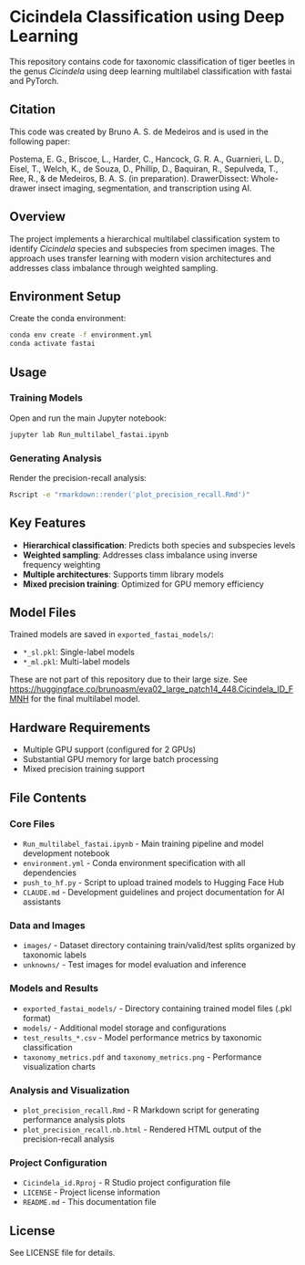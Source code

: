 # Cicindela Classification using Deep Learning

This repository contains code for taxonomic classification of tiger beetles in the genus *Cicindela* using deep learning multilabel classification with fastai and PyTorch.

## Citation

This code was created by Bruno A. S. de Medeiros and is used in the following paper:

Postema, E. G., Briscoe, L., Harder, C., Hancock, G. R. A., Guarnieri, L. D., Eisel, T., Welch, K., de Souza, D., Phillip, D., Baquiran, R., Sepulveda, T., Ree, R., & de Medeiros, B. A. S. (in preparation). DrawerDissect: Whole-drawer insect imaging, segmentation, and transcription using AI.

## Overview

The project implements a hierarchical multilabel classification system to identify *Cicindela* species and subspecies from specimen images. The approach uses transfer learning with modern vision architectures and addresses class imbalance through weighted sampling.

## Environment Setup

Create the conda environment:
```bash
conda env create -f environment.yml
conda activate fastai
```

## Usage

### Training Models
Open and run the main Jupyter notebook:
```bash
jupyter lab Run_multilabel_fastai.ipynb
```

### Generating Analysis
Render the precision-recall analysis:
```bash
Rscript -e "rmarkdown::render('plot_precision_recall.Rmd')"
```

## Key Features

- **Hierarchical classification**: Predicts both species and subspecies levels
- **Weighted sampling**: Addresses class imbalance using inverse frequency weighting
- **Multiple architectures**: Supports timm library models
- **Mixed precision training**: Optimized for GPU memory efficiency

## Model Files

Trained models are saved in `exported_fastai_models/`:
- `*_sl.pkl`: Single-label models
- `*_ml.pkl`: Multi-label models

These are not part of this repository due to their large size. See https://huggingface.co/brunoasm/eva02_large_patch14_448.Cicindela_ID_FMNH for the final multilabel model.

## Hardware Requirements

- Multiple GPU support (configured for 2 GPUs)
- Substantial GPU memory for large batch processing
- Mixed precision training support

## File Contents

### Core Files
- `Run_multilabel_fastai.ipynb` - Main training pipeline and model development notebook
- `environment.yml` - Conda environment specification with all dependencies
- `push_to_hf.py` - Script to upload trained models to Hugging Face Hub
- `CLAUDE.md` - Development guidelines and project documentation for AI assistants

### Data and Images
- `images/` - Dataset directory containing train/valid/test splits organized by taxonomic labels
- `unknowns/` - Test images for model evaluation and inference

### Models and Results
- `exported_fastai_models/` - Directory containing trained model files (.pkl format)
- `models/` - Additional model storage and configurations
- `test_results_*.csv` - Model performance metrics by taxonomic classification
- `taxonomy_metrics.pdf` and `taxonomy_metrics.png` - Performance visualization charts

### Analysis and Visualization
- `plot_precision_recall.Rmd` - R Markdown script for generating performance analysis plots
- `plot_precision_recall.nb.html` - Rendered HTML output of the precision-recall analysis

### Project Configuration
- `Cicindela_id.Rproj` - R Studio project configuration file
- `LICENSE` - Project license information
- `README.md` - This documentation file

## License

See LICENSE file for details.
